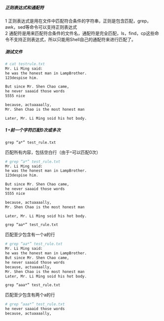 
##### 正则表达式和通配符

1 正则表达式是用在文件中匹配符合条件的字符串，正则是包含匹配，grep，awk，sed等命令可以支持正则表达式  
2 通配符是用来匹配符合条件的文件名，通配符是完全匹配，ls，find，cp这些命令不支持正则表达式，所以只能用Shell自己的通配符来进行匹配了。

##### 测试文件

```bash
# cat testrule.txt
Mr. Li Ming said:
he was the honest man in LampBrother.
123despise him.

But since Mr. Shen Chao came,
he never saaaid those words
5555 nice

because, actuaaaally,
Mr. Shen Chao is the most honest man

Later, Mr. Li Ming soid his hot body.
```

##### 1 `*`前一个字符匹配0次或多次

`grep “a*” test_rule.txt`

匹配所有内容，包括空白行（由于`*`可以匹配0次）

```bash
# grep “a*” test_rule.txt
Mr. Li Ming said:
he was the honest man in LampBrother.
123despise him.

But since Mr. Shen Chao came,
he never saaaid those words
5555 nice

because, actuaaaally,
Mr. Shen Chao is the most honest man

Later, Mr. Li Ming soid his hot body.
```

`grep “aa*” test_rule.txt`

匹配至少包含有一个a的行

```bash
# grep “aa*” test_rule.txt
Mr. Li Ming said:
he was the honest man in LampBrother.
But since Mr. Shen Chao came,
he never saaaid those words
because, actuaaaally,
Mr. Shen Chao is the most honest man
Later, Mr. Li Ming soid his hot body.
```

`grep “aaa*” test_rule.txt`

匹配至少包含有两个a的行

```bash
# grep “aaa*” test_rule.txt
he never saaaid those words
because, actuaaaally,
```

